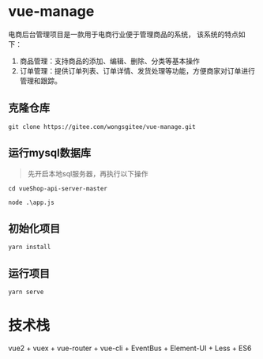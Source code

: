 # vue-manage

电商后台管理项目是一款用于电商行业便于管理商品的系统， 该系统的特点如下：
 1. 商品管理：支持商品的添加、编辑、删除、分类等基本操作
 2. 订单管理：提供订单列表、订单详情、发货处理等功能，方便商家对订单进行管理和跟踪。

## 克隆仓库
```
git clone https://gitee.com/wongsgitee/vue-manage.git

```
## 运行mysql数据库
> 先开启本地sql服务器，再执行以下操作
```
cd vueShop-api-server-master

node .\app.js
```

## 初始化项目
```
yarn install
```

## 运行项目
```
yarn serve
```

# 技术栈
vue2 + vuex + vue-router + vue-cli + EventBus + Element-UI + Less + ES6

